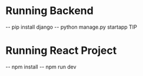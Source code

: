 # Running Backend
  -- pip install django
  -- python manage.py startapp TIP 

# Running React Project
  -- npm install
  -- npm run dev

